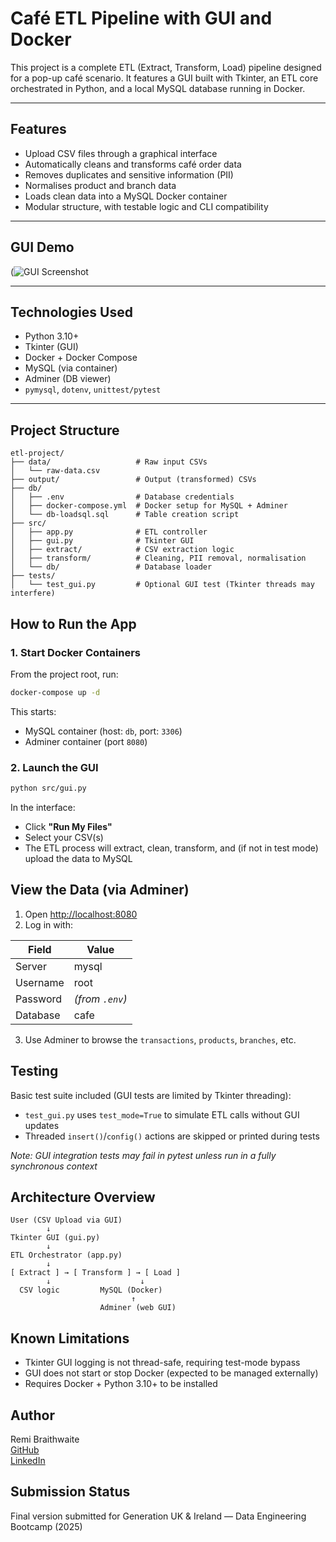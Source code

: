 # Café ETL Pipeline with GUI and Docker

This project is a complete ETL (Extract, Transform, Load) pipeline designed for a pop-up café scenario. It features a GUI built with Tkinter, an ETL core orchestrated in Python, and a local MySQL database running in Docker.

---

## Features

- Upload CSV files through a graphical interface
- Automatically cleans and transforms café order data
- Removes duplicates and sensitive information (PII)
- Normalises product and branch data
- Loads clean data into a MySQL Docker container
- Modular structure, with testable logic and CLI compatibility

---

## GUI Demo

(![GUI Screenshot](https://github.com/user-attachments/assets/7ddcb55e-719f-42dc-bd4f-5e1bd96495dc)

---

## Technologies Used

- Python 3.10+
- Tkinter (GUI)
- Docker + Docker Compose
- MySQL (via container)
- Adminer (DB viewer)
- `pymysql`, `dotenv`, `unittest/pytest`

---

## Project Structure
```
etl-project/
├── data/                   # Raw input CSVs
│   └── raw-data.csv
├── output/                 # Output (transformed) CSVs
├── db/
│   ├── .env                # Database credentials
│   ├── docker-compose.yml  # Docker setup for MySQL + Adminer
│   └── db-loadsql.sql      # Table creation script
├── src/
│   ├── app.py              # ETL controller
│   ├── gui.py              # Tkinter GUI
│   ├── extract/            # CSV extraction logic
│   ├── transform/          # Cleaning, PII removal, normalisation
│   └── db/                 # Database loader
├── tests/
│   └── test_gui.py         # Optional GUI test (Tkinter threads may interfere)
```

## How to Run the App

### 1. Start Docker Containers

From the project root, run:

```bash
docker-compose up -d
```

This starts:

- MySQL container (host: `db`, port: `3306`)
- Adminer container (port `8080`)

### 2. Launch the GUI

```bash
python src/gui.py
```

In the interface:
- Click **"Run My Files"**
- Select your CSV(s)
- The ETL process will extract, clean, transform, and (if not in test mode) upload the data to MySQL

## View the Data (via Adminer)

1. Open [http://localhost:8080](http://localhost:8080)
2. Log in with:

| Field     | Value                         |
|-----------|-------------------------------|
| Server    | mysql                            |
| Username  | root                          |
| Password  | *(from `.env`)*               |
| Database  | cafe |

3. Use Adminer to browse the `transactions`, `products`, `branches`, etc.

## Testing

Basic test suite included (GUI tests are limited by Tkinter threading):

- `test_gui.py` uses `test_mode=True` to simulate ETL calls without GUI updates
- Threaded `insert()`/`config()` actions are skipped or printed during tests

_Note: GUI integration tests may fail in pytest unless run in a fully synchronous context_

## Architecture Overview

```
User (CSV Upload via GUI)
        ↓
Tkinter GUI (gui.py)
        ↓
ETL Orchestrator (app.py)
        ↓
[ Extract ] → [ Transform ] → [ Load ]
        ↓                    ↓
  CSV logic         MySQL (Docker)
                           ↑
                    Adminer (web GUI)
```

## Known Limitations

- Tkinter GUI logging is not thread-safe, requiring test-mode bypass
- GUI does not start or stop Docker (expected to be managed externally)
- Requires Docker + Python 3.10+ to be installed

## Author

Remi Braithwaite  
[GitHub](https://github.com/remimarcelle)  
[LinkedIn](https://linkedin.com/in/remibraithwaite)

## Submission Status

Final version submitted for Generation UK & Ireland — Data Engineering Bootcamp (2025)
